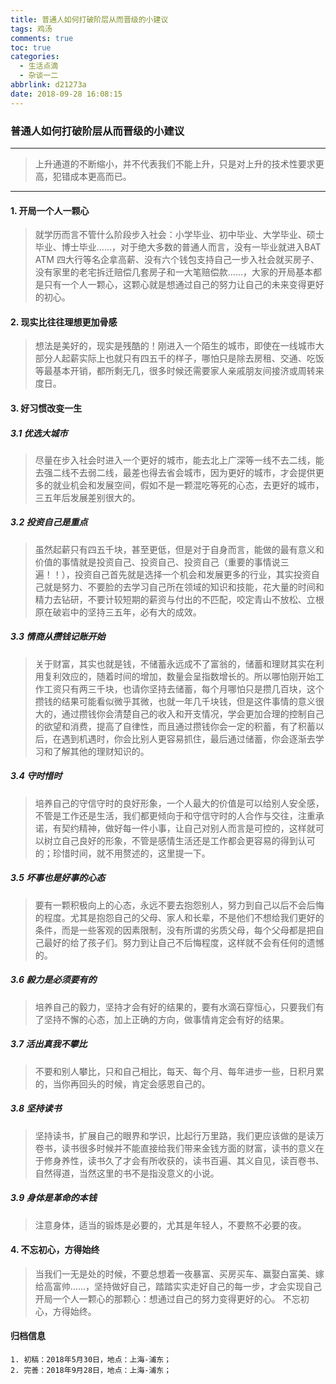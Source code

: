 ```yaml
---
title: 普通人如何打破阶层从而晋级的小建议
tags: 鸡汤
comments: true
toc: true
categories:
  - 生活点滴
  - 杂谈一二
abbrlink: d21273a
date: 2018-09-28 16:08:15
---
```

<script type="text/javascript" src="/js/src/bai.js"></script>

### 普通人如何打破阶层从而晋级的小建议

---
> 上升通道的不断缩小，并不代表我们不能上升，只是对上升的技术性要求更高，犯错成本更高而已。
---

#### 1. 开局一个人一颗心
> 就学历而言不管什么阶段步入社会：小学毕业、初中毕业、大学毕业、硕士毕业、博士毕业……，对于绝大多数的普通人而言，没有一毕业就进入BAT ATM 四大行等名企拿高薪、没有六个钱包支持自己一步入社会就买房子、没有家里的老宅拆迁赔偿几套房子和一大笔赔偿款……，大家的开局基本都是只有一个人一颗心，这颗心就是想通过自己的努力让自己的未来变得更好的初心。

#### 2. 现实比往往理想更加骨感
> 想法是美好的，现实是残酷的！刚进入一个陌生的城市，即使在一线城市大部分人起薪实际上也就只有四五千的样子，哪怕只是除去房租、交通、吃饭等最基本开销，都所剩无几，很多时候还需要家人亲戚朋友间接济或周转来度日。

#### 3. 好习惯改变一生

##### 3.1 优选大城市
> 尽量在步入社会时进入一个更好的城市，能去北上广深等一线不去二线，能去强二线不去弱二线，最差也得去省会城市，因为更好的城市，才会提供更多的就业机会和发展空间，假如不是一颗混吃等死的心态，去更好的城市，三五年后发展差别很大的。

##### 3.2 投资自己是重点
> 虽然起薪只有四五千块，甚至更低，但是对于自身而言，能做的最有意义和价值的事情就是投资自己、投资自己、投资自己（重要的事情说三遍！！），投资自己首先就是选择一个机会和发展更多的行业，其实投资自己就是努力、不要脸的去学习自己所在领域的知识和技能，花大量的时间和精力去钻研，不要计较短期的薪资与付出的不匹配，咬定青山不放松、立根原在破岩中的坚持三五年，必有大的成效。

##### 3.3 情商从攒钱记账开始
> 关于财富，其实也就是钱，不储蓄永远成不了富翁的，储蓄和理财其实在利用复利效应的，随着时间的增加，数量会呈指数增长的。所以哪怕刚开始工作工资只有两三千块，也请你坚持去储蓄，每个月哪怕只是攒几百块，这个攒钱的结果可能看似微乎其微，也就一年几千块钱，但是这件事情的意义很大的，通过攒钱你会清楚自己的收入和开支情况，学会更加合理的控制自己的欲望和消费，提高了自律性，而且通过攒钱你会一定的积蓄，有了积蓄以后，在遇到机遇时，你会比别人更容易抓住，最后通过储蓄，你会逐渐去学习和了解其他的理财知识的。

##### 3.4 守时惜时
> 培养自己的守信守时的良好形象，一个人最大的价值是可以给别人安全感，不管是工作还是生活，我们都更倾向于和守信守时的人合作与交往，注重承诺，有契约精神，做好每一件小事，让自己对别人而言是可控的，这样就可以树立自己良好的形象，不管是感情生活还是工作都会更容易的得到认可的；珍惜时间，就不用赘述的，这里提一下。

##### 3.5 坏事也是好事的心态
> 要有一颗积极向上的心态，永远不要去抱怨别人，努力到自己以后不会后悔的程度。尤其是抱怨自己的父母、家人和长辈，不是他们不想给我们更好的条件，而是一些客观的因素限制，没有所谓的劣质父母，每个父母都是把自己最好的给了孩子们。努力到让自己不后悔程度，这样就不会有任何的遗憾的。

##### 3.6 毅力是必须要有的
> 培养自己的毅力，坚持才会有好的结果的，要有水滴石穿恒心，只要我们有了坚持不懈的心态，加上正确的方向，做事情肯定会有好的结果。

##### 3.7 活出真我不攀比
> 不要和别人攀比，只和自己相比，每天、每个月、每年进步一些，日积月累的，当你再回头的时候，肯定会感恩自己的。

##### 3.8 坚持读书
> 坚持读书，扩展自己的眼界和学识，比起行万里路，我们更应该做的是读万卷书，读书很多时候并不能直接给我们带来金钱方面的财富，读书的意义在于修身养性，读书久了才会有所收获的，读书百遍、其义自见，读百卷书、自然得道，当然这里的书不是指没意义的小说。

##### 3.9 身体是革命的本钱
> 注意身体，适当的锻炼是必要的，尤其是年轻人，不要熬不必要的夜。

#### 4. 不忘初心，方得始终
> 当我们一无是处的时候，不要总想着一夜暴富、买房买车、赢娶白富美、嫁给高富帅……，坚持做好自己，踏踏实实走好自己的每一步，才会实现自己开局一个人一颗心的那颗心：想通过自己的努力变得更好的心。
> 不忘初心，方得始终。

#### 归档信息
```
1. 初稿：2018年5月30日，地点：上海-浦东；
2. 完善：2018年9月28日，地点：上海-浦东；
```
